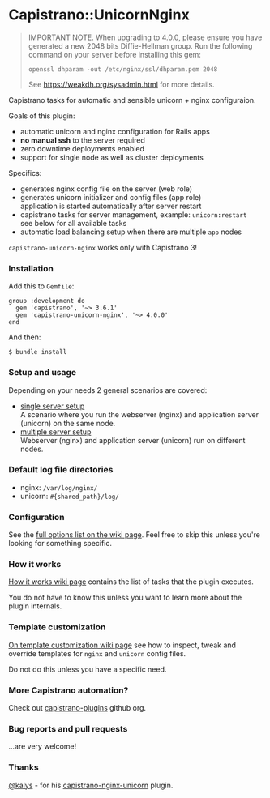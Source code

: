 # Capistrano::UnicornNginx

> IMPORTANT NOTE. When upgrading to 4.0.0, please ensure you have
> generated a new 2048 bits Diffie-Hellman group. Run the following command 
> on your server before installing this gem:
>
> `openssl dhparam -out /etc/nginx/ssl/dhparam.pem 2048` 
>
> See <https://weakdh.org/sysadmin.html> for more details.

Capistrano tasks for automatic and sensible unicorn + nginx configuraion.

Goals of this plugin:

* automatic unicorn and nginx configuration for Rails apps
* **no manual ssh** to the server required
* zero downtime deployments enabled
* support for single node as well as cluster deployments

Specifics:

* generates nginx config file on the server (web role)
* generates unicorn initializer and config files (app role)<br/>
application is started automatically after server restart
* capistrano tasks for server management, example: `unicorn:restart`<br/>
see below for all available tasks
* automatic load balancing setup when there are multiple `app` nodes

`capistrano-unicorn-nginx` works only with Capistrano 3!

### Installation

Add this to `Gemfile`:

    group :development do
      gem 'capistrano', '~> 3.6.1'
      gem 'capistrano-unicorn-nginx', '~> 4.0.0'
    end

And then:

    $ bundle install

### Setup and usage

Depending on your needs 2 general scenarios are covered:

- [single server setup](https://github.com/capistrano-plugins/capistrano-unicorn-nginx/wiki/Single-server-setup)<br/>
  A scenario where you run the webserver (nginx) and application server
  (unicorn) on the same node.
- [multiple server setup](https://github.com/capistrano-plugins/capistrano-unicorn-nginx/wiki/Multiple-server-setup)<br/>
  Webserver (nginx) and application server (unicorn) run on different nodes.

### Default log file directories

- nginx: `/var/log/nginx/`
- unicorn: `#{shared_path}/log/`

### Configuration

See the
[full options list on the wiki page](https://github.com/capistrano-plugins/capistrano-unicorn-nginx/wiki/Configuration).
Feel free to skip this unless you're looking for something specific.

### How it works

[How it works wiki page](https://github.com/capistrano-plugins/capistrano-unicorn-nginx/wiki/How-it-works)
contains the list of tasks that the plugin executes.

You do not have to know this unless you want to learn more about the plugin internals.

### Template customization

[On template customization wiki page](https://github.com/capistrano-plugins/capistrano-unicorn-nginx/wiki/Template-customization)
see how to inspect, tweak and override templates for `nginx` and `unicorn`
config files.

Do not do this unless you have a specific need.

### More Capistrano automation?

Check out [capistrano-plugins](https://github.com/capistrano-plugins) github org.

### Bug reports and pull requests

...are very welcome!

### Thanks

[@kalys](https://github.com/kalys) - for his
[capistrano-nginx-unicorn](https://github.com/kalys/capistrano-nginx-unicorn)
plugin.
